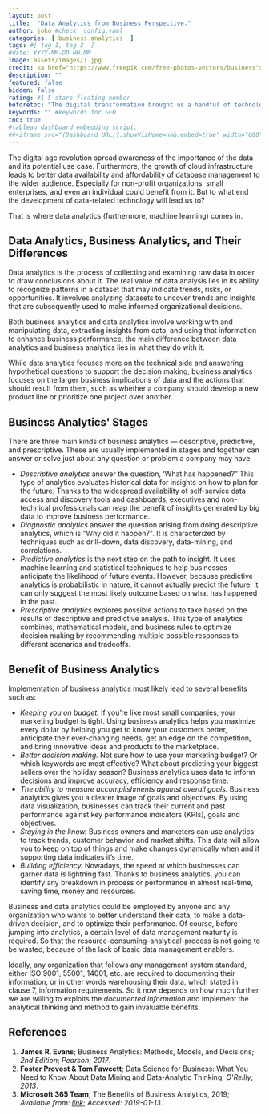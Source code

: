 ```yaml
---
layout: post
title:  "Data Analytics from Business Perspective."
author: joko #check _config.yaml
categories: [ business analytics  ]
tags: #[ tag 1, tag 2  ]
#date: YYYY-MM-DD HH:MM
image: assets/images/1.jpg
credit: <a href="https://www.freepik.com/free-photos-vectors/business">Business photo created by freepik - www.freepik.com</a>
description: ""
featured: false
hidden: false
rating: #1-5 stars floating number
beforetoc: "The digital transformation brought us a handful of technology, term, and practical implementation that helps either individual or organization to improve and overcome their problem. One of them is business analytics which is a branch of data analytics practice and implementation."
keywords: "" #keywords for SEO
toc: true
#tableau dashboard embedding script.
##<iframe src="(Dashboard URL)?:showVizHome=no&:embed=true" width="660" height="900"></iframe>
---
```


The digital age revolution spread awareness of the importance of the data and its potential use case. Furthermore, the growth of cloud infrastructure leads to better data availability and affordability of database management to the wider audience. Especially for non-profit organizations, small enterprises, and even an individual could benefit from it. But to what end the development of data-related technology will lead us to?

That is where data analytics (furthermore, machine learning) comes in.

## Data Analytics, Business Analytics, and Their Differences

Data analytics is the process of collecting and examining raw data in order to draw conclusions about it. The real value of data analysis lies in its ability to recognize patterns in a dataset that may indicate trends, risks, or opportunities. It involves analyzing datasets to uncover trends and insights that are subsequently used to make informed organizational decisions.

Both business analytics and data analytics involve working with and manipulating data, extracting insights from data, and using that information to enhance business performance, the main difference between data analytics and business analytics lies in what they do with it.

While data analytics focuses more on the technical side and answering hypothetical questions to support the decision making, business analytics focuses on the larger business implications of data and the actions that should result from them, such as whether a company should develop a new product line or prioritize one project over another. 

## Business Analytics' Stages

There are three main kinds of business analytics — descriptive, predictive, and prescriptive. These are usually implemented in stages and together can answer or solve just about any question or problem a company may have. 

- *Descriptive analytics* answer the question, ‘What has happened?” This type of analytics evaluates historical data for insights on how to plan for the future. Thanks to the widespread availability of self-service data access and discovery tools and dashboards, executives and non-technical professionals can reap the benefit of insights generated by big data to improve business performance.
-  *Diagnostic analytics* answer the question arising from doing descriptive analytics, which is "Why did it happen?". It is characterized by techniques such as drill-down, data discovery, data-mining, and correlations.
- *Predictive analytics* is the next step on the path to insight. It uses machine learning and statistical techniques to help businesses anticipate the likelihood of future events. However, because predictive analytics is probabilistic in nature, it cannot actually predict the future; it can only suggest the most likely outcome based on what has happened in the past.
- *Prescriptive analytics* explores possible actions to take based on the results of descriptive and predictive analysis. This type of analytics combines, mathematical models, and business rules to optimize decision making by recommending multiple possible responses to different scenarios and tradeoffs.

## Benefit of Business Analytics

Implementation of business analytics most likely lead to several benefits such as:
- *Keeping you on budget.* If you’re like most small companies, your marketing budget is tight. Using business analytics helps you maximize every dollar by helping you get to know your customers better, anticipate their ever-changing needs, get an edge on the competition, and bring innovative ideas and products to the marketplace.  
- *Better decision making.* Not sure how to use your marketing budget? Or which keywords are most effective? What about predicting your biggest sellers over the holiday season? Business analytics uses data to inform decisions and improve accuracy, efficiency and response time. 
- *The ability to measure accomplishments against overall goals.* Business analytics gives you a clearer image of goals and objectives. By using data visualization, businesses can track their current and past performance against key performance indicators (KPIs), goals and objectives. 
- *Staying in the know.* Business owners and marketers can use analytics to track trends, customer behavior and market shifts. This data will allow you to keep on top of things and make changes dynamically when and if supporting data indicates it’s time. 
- *Building efficiency.* Nowadays, the speed at which businesses can garner data is lightning fast. Thanks to business analytics, you can identify any breakdown in process or performance in almost real-time, saving time, money and resources.  


<!-- ## Who might need business analytics? -->

Business and data analytics could be employed by anyone and any organization who wants to better understand their data, to make a data-driven decision, and to optimize their performance. Of course, before jumping into analytics, a certain level of data management maturity is required.  So that the resource-consuming-analytical-process is not going to be wasted, because of the lack of basic data management enablers.

Ideally, any organization that follows any management system standard, either ISO 9001, 55001, 14001, etc. are required to documenting their information, or in other words warehousing their data, which stated in clause 7, information requirements. So it now depends on how much further we are willing to exploits the *documented information* and implement the analytical thinking and method to gain invaluable benefits.


## References
1. **James R. Evans**; Business Analytics: Methods, Models, and Decisions; *2nd Edition*; *Pearson*; *2017*.
2. **Foster Provost & Tom Fawcett**; Data Science for Business: What You Need to Know About Data Mining and Data-Analytic Thinking; *O'Reilly*; *2013*.
3. **Microsoft 365 Team**; The Benefits of Business Analytics, 2019; *Available from: [link](https://www.microsoft.com/en-us/microsoft-365/growth-center/resources/benefits-of-business-analytics)*; *Accessed: 2019-01-13*.